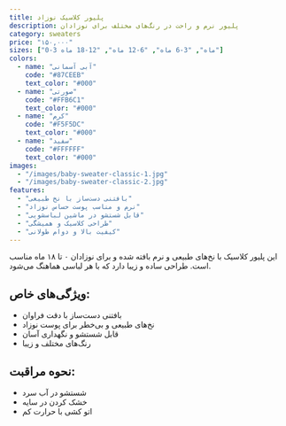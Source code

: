 ```yaml
---
title: پلیور کلاسیک نوزاد
description: پلیور نرم و راحت در رنگ‌های مختلف برای نوزادان
category: sweaters
price: "۱۵۰,۰۰۰"
sizes: ["0-3 ماه", "3-6 ماه", "6-12 ماه", "12-18 ماه"]
colors:
  - name: "آبی آسمانی"
    code: "#87CEEB"
    text_color: "#000"
  - name: "صورتی"
    code: "#FFB6C1"
    text_color: "#000"
  - name: "کرم"
    code: "#F5F5DC"
    text_color: "#000"
  - name: "سفید"
    code: "#FFFFFF"
    text_color: "#000"
images:
  - "/images/baby-sweater-classic-1.jpg"
  - "/images/baby-sweater-classic-2.jpg"
features:
  - "بافتنی دست‌ساز با نخ طبیعی"
  - "نرم و مناسب پوست حساس نوزاد"
  - "قابل شستشو در ماشین لباسشویی"
  - "طراحی کلاسیک و همیشگی"
  - "کیفیت بالا و دوام طولانی"
---
```


این پلیور کلاسیک با نخ‌های طبیعی و نرم بافته شده و برای نوزادان ۰ تا ۱۸ ماه مناسب است. طراحی ساده و زیبا دارد که با هر لباسی هماهنگ می‌شود.

## ویژگی‌های خاص:
- بافتنی دست‌ساز با دقت فراوان
- نخ‌های طبیعی و بی‌خطر برای پوست نوزاد
- قابل شستشو و نگهداری آسان
- رنگ‌های مختلف و زیبا

## نحوه مراقبت:
- شستشو در آب سرد
- خشک کردن در سایه
- اتو کشی با حرارت کم
